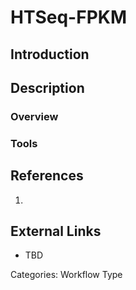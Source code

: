 # HTSeq-FPKM #
## Introduction ##
## Description ##
### Overview ###
### Tools ###
## References ##
1.

## External Links ##
* TBD

Categories: Workflow Type
